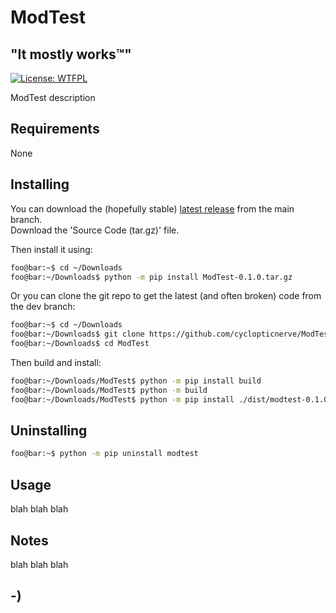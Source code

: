 <!----------------------------------------------------------------------------->
<!-- Project : ModTest                                         /          \  -->
<!-- Filename: README.md                                      |     ()     | -->
<!-- Date    : 05/11/2023                                     |            | -->
<!-- Author  : cyclopticnerve                                 |   \____/   | -->
<!-- License : WTFPLv2                                         \          /  -->
<!----------------------------------------------------------------------------->

# ModTest

## "It mostly works™"
[![License: WTFPL](https://img.shields.io/badge/License-WTFPL-brightgreen.svg)](http://www.wtfpl.net/about/)

<!-- __RM_SHORT_DESC_START__ -->
ModTest description
<!-- __RM_SHORT_DESC_END__ -->

<!-- ![Screenshot](misc/screenshot.jpg) -->

## Requirements
<!-- __RM_PY_DEPS_START__ -->
None
<!-- __RM_PY_DEPS_END__ -->

## Installing
You can download the (hopefully stable)
[latest release](https://github.com/cyclopticnerve/ModTest/releases/latest)
from the main branch.<br>
Download the 'Source Code (tar.gz)' file.

Then install it using:
```bash
foo@bar:~$ cd ~/Downloads
foo@bar:~/Downloads$ python -m pip install ModTest-0.1.0.tar.gz
```
Or you can clone the git repo to get the latest (and often broken) code from the 
dev branch:
```bash
foo@bar:~$ cd ~/Downloads
foo@bar:~/Downloads$ git clone https://github.com/cyclopticnerve/ModTest
foo@bar:~/Downloads$ cd ModTest
```
Then build and install:
```bash
foo@bar:~/Downloads/ModTest$ python -m pip install build
foo@bar:~/Downloads/ModTest$ python -m build
foo@bar:~/Downloads/ModTest$ python -m pip install ./dist/modtest-0.1.0.tar.gz
```

## Uninstalling
```bash
foo@bar:~$ python -m pip uninstall modtest
```

## Usage
blah blah blah

## Notes
blah blah blah

## -)
<!-- -) -->
